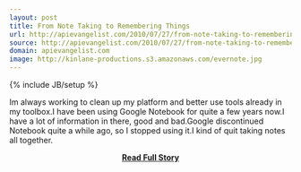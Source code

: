```yaml
---
layout: post
title: From Note Taking to Remembering Things
url: http://apievangelist.com/2010/07/27/from-note-taking-to-remembering-things/
source: http://apievangelist.com/2010/07/27/from-note-taking-to-remembering-things/
domain: apievangelist.com
image: http://kinlane-productions.s3.amazonaws.com/evernote.jpg
---
```

{% include JB/setup %}<p>Im always working to clean up my platform and better use tools already in my toolbox.I have been using Google Notebook for quite a few years now.I have a lot of information in there, good and bad.Google discontinued Notebook quite a while ago, so I stopped using it.I kind of quit taking notes all together.</p>
<center><p><a href="http://apievangelist.com/2010/07/27/from-note-taking-to-remembering-things/" style='padding:25px; font-sze:18px; font-weight: bold;'>Read Full Story</a></p></center>
